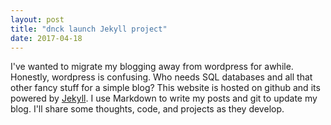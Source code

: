 ```yaml
---
layout: post
title: "dnck launch Jekyll project"
date: 2017-04-18
---
```


I've wanted to migrate my blogging away from wordpress for awhile. Honestly, wordpress is confusing. Who needs SQL databases and all that other fancy stuff for a simple blog? This website is hosted on github and its powered by [Jekyll](http://jekyllrb.com). I use Markdown to write my posts and git to update my blog. I'll share some thoughts, code, and projects as they develop.